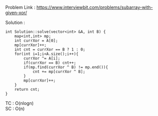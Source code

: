 Problem Link : https://www.interviewbit.com/problems/subarray-with-given-xor/

Solution : 

```
int Solution::solve(vector<int> &A, int B) {
    map<int,int> mp;
    int currXor = A[0];
    mp[currXor]++;
    int cnt = currXor == B ? 1 : 0;
    for(int i=1;i<A.size();i++){
        currXor ^= A[i];
        if(currXor == B) cnt++;
        if(mp.find(currXor ^ B) != mp.end()){
            cnt += mp[currXor ^ B];
        }
        mp[currXor]++;
    }
    return cnt;
}

```

TC : O(nlogn) <br>
SC : O(n)